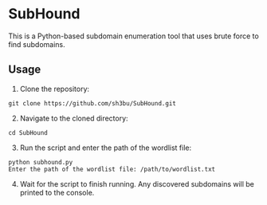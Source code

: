 # SubHound 

This is a Python-based subdomain enumeration tool that uses brute force to find subdomains.

## Usage

1. Clone the repository:

`git clone https://github.com/sh3bu/SubHound.git`


2. Navigate to the cloned directory:

`cd SubHound`


3. Run the script and enter the path of the wordlist file:

```
python subhound.py
Enter the path of the wordlist file: /path/to/wordlist.txt
```

4. Wait for the script to finish running. Any discovered subdomains will be printed to the console.

